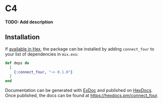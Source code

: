 # C4

**TODO: Add description**

## Installation

If [available in Hex](https://hex.pm/docs/publish), the package can be installed
by adding `connect_four` to your list of dependencies in `mix.exs`:

```elixir
def deps do
  [
    {:connect_four, "~> 0.1.0"}
  ]
end
```

Documentation can be generated with [ExDoc](https://github.com/elixir-lang/ex_doc)
and published on [HexDocs](https://hexdocs.pm). Once published, the docs can
be found at <https://hexdocs.pm/connect_four>.

